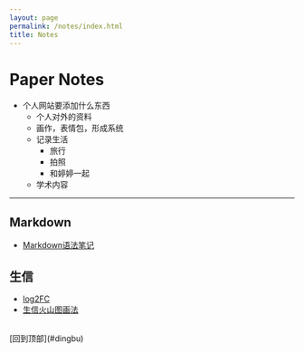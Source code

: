 ```yaml
---
layout: page
permalink: /notes/index.html
title: Notes
---
```


<h1 id="dingbu">Paper Notes</h1>

- 个人网站要添加什么东西
    - 个人对外的资料
    - 画作，表情包，形成系统
    - 记录生活
        - 旅行
        - 拍照
        - 和婷婷一起
    - 学术内容

---
## Markdown
- [Markdown语法笔记](/notes/markdown_notes/)
## 生信
- [log2FC](/notes/log2FC/)
- [生信火山图画法](/notes/biovolcano/)
<br>
[回到顶部](#dingbu)
